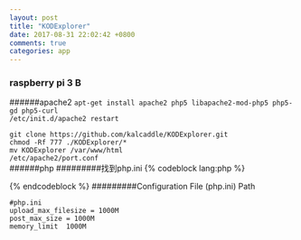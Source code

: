 ```yaml
---
layout: post
title: "KODExplorer"
date: 2017-08-31 22:02:42 +0800
comments: true
categories: app
---
```

### raspberry pi 3 B
######apache2
`apt-get install apache2 php5 libapache2-mod-php5 php5-gd php5-curl`  
`/etc/init.d/apache2 restart`  

`git clone https://github.com/kalcaddle/KODExplorer.git`  
`chmod -Rf 777 ./KODExplorer/*`  
`mv KODExplorer /var/www/html`  
`/etc/apache2/port.conf`  
######php
#########找到php.ini
{% codeblock lang:php %}
<?php
 phpinfo();
?>
{% endcodeblock %}
#########Configuration File (php.ini) Path
```
#php.ini
upload_max_filesize = 1000M
post_max_size = 1000M
memory_limit  1000M
```